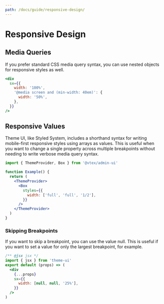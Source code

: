 ```yaml
---
path: /docs/guide/responsive-design/
---
```


# Responsive Design

## Media Queries

If you prefer standard CSS media query syntax, you can use nested objects for responsive styles as well.

```jsx static
<div
  sx={{
    width: '100%',
    '@media screen and (min-width: 40em)': {
      width: '50%',
    },
  }}
/>
```

## Responsive Values

Theme UI, like Styled System, includes a shorthand syntax for writing mobile-first responsive styles using arrays as values. This is useful when you want to change a single property across multiple breakpoints without needing to write verbose media query syntax.

```jsx static
import { ThemeProvider, Box } from '@vtex/admin-ui'

function Example() {
  return (
    <ThemeProvider>
      <Box
        styles={{
          width: ['full', 'full', '1/2'],
        }}
      />
    </ThemeProvider>
  )
}
```

### Skipping Breakpoints

If you want to skip a breakpoint, you can use the value null. This is useful if you want to set a value for only the largest breakpoint, for example.

```jsx static
/** @jsx jsx */
import { jsx } from 'theme-ui'
export default (props) => (
  <div
    {...props}
    sx={{
      width: [null, null, '25%'],
    }}
  />
)
```
